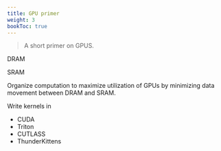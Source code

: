 ```yaml
---
title: GPU primer
weight: 3
bookToc: true
---
```


> A short primer on GPUS.

DRAM

SRAM

Organize computation to maximize utilization of GPUs by minimizing data movement between DRAM and SRAM.

Write kernels in
- CUDA
- Triton
- CUTLASS
- ThunderKittens
